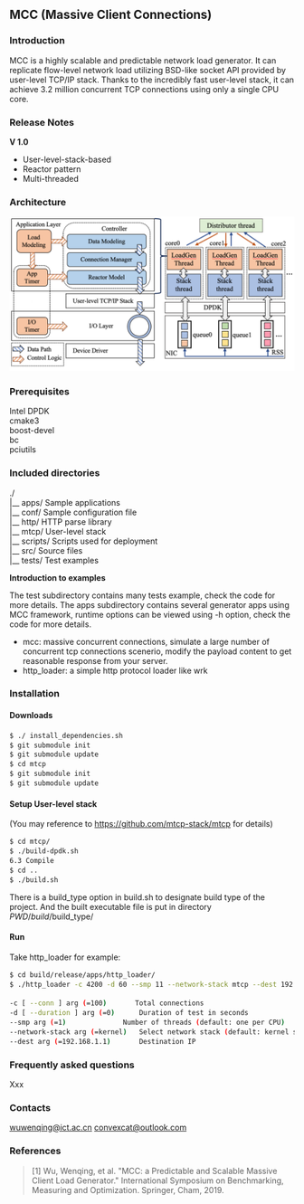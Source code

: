 ## MCC (Massive Client Connections)

### Introduction

MCC is a highly scalable and predictable network load generator. It can replicate flow-level network load utilizing BSD-like socket API provided by user-level TCP/IP stack. Thanks to the incredibly fast user-level stack, it can achieve 3.2 million concurrent TCP connections using only a single CPU core. 

### Release Notes

**V 1.0**

+ User-level-stack-based
+ Reactor pattern
+ Multi-threaded

### Architecture
 
 ![MCC_architecture](images/mcc_architecture.png)

### Prerequisites
Intel DPDK      
cmake3      
boost-devel      
bc      
pciutils      

### Included directories

./    
 |__ apps/ 		Sample applications      
 |__ conf/ 		Sample configuration file       
 |__ http/ 		HTTP parse library       
 |__ mtcp/ 		User-level stack      
 |__ scripts/ 	Scripts used for deployment      
 |__ src/ 		Source files    
 |__ tests/ 		Test examples     

**Introduction to examples**

The test subdirectory contains many tests example, check the code for more details.
The apps subdirectory contains several generator apps using MCC framework, runtime options can be viewed using -h option, check the code for more details.

+ mcc: massive concurrent connections, simulate a large number of concurrent tcp connections scenerio, modify the payload content to get reasonable response from your server.
+ http_loader: a simple http protocol loader like wrk

### Installation

#### Downloads

```bash
$ ./ install_dependencies.sh
$ git submodule init
$ git submodule update
$ cd mtcp
$ git submodule init
$ git submodule update
```
#### Setup User-level stack 

(You may reference to https://github.com/mtcp-stack/mtcp for details)

```bash
$ cd mtcp/
$ ./build-dpdk.sh
6.3 Compile
$ cd ..
$ ./build.sh
```
There is a build_type option in build.sh to designate build type of the project. And the built executable file is put in directory $PWD/build/$build_type/

#### Run

Take http_loader for example:
```bash
$ cd build/release/apps/http_loader/
$ ./http_loader -c 4200 -d 60 --smp 11 --network-stack mtcp --dest 192.168.3.6

-c [ --conn ] arg (=100)       Total connections
-d [ --duration ] arg (=0)      Duration of test in seconds
--smp arg (=1)        		Number of threads (default: one per CPU)
--network-stack arg (=kernel) 	Select network stack (default: kernel stack)
--dest arg (=192.168.1.1)     	Destination IP
```

### Frequently asked questions
Xxx

### Contacts

wuwenqing@ict.ac.cn   convexcat@outlook.com

### References
> [1] Wu, Wenqing, et al. "MCC: a Predictable and Scalable Massive Client Load Generator."  International Symposium on Benchmarking, Measuring and Optimization. Springer, Cham, 2019.

